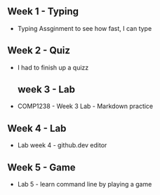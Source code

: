 ## Week 1 - Typing 
- Typing Assginment to see how fast, I can type
## Week 2  - Quiz
- I had to finish up a quizz
  ## week 3 - Lab
- COMP1238 - Week 3 Lab - Markdown practice
 ## Week 4 - Lab
  - Lab week 4 - github.dev editor
 ## Week 5 - Game
 - Lab 5 - learn command line by playing a game
